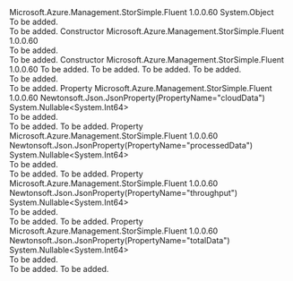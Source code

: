 <Type Name="DataStatistics" FullName="Microsoft.Azure.Management.StorSimple.Fluent.Models.DataStatistics">
  <TypeSignature Language="C#" Value="public class DataStatistics" />
  <TypeSignature Language="ILAsm" Value=".class public auto ansi beforefieldinit DataStatistics extends System.Object" />
  <TypeSignature Language="DocId" Value="T:Microsoft.Azure.Management.StorSimple.Fluent.Models.DataStatistics" />
  <TypeSignature Language="VB.NET" Value="Public Class DataStatistics" />
  <TypeSignature Language="F#" Value="type DataStatistics = class" />
  <AssemblyInfo>
    <AssemblyName>Microsoft.Azure.Management.StorSimple.Fluent</AssemblyName>
    <AssemblyVersion>1.0.0.60</AssemblyVersion>
  </AssemblyInfo>
  <Base>
    <BaseTypeName>System.Object</BaseTypeName>
  </Base>
  <Interfaces />
  <Docs>
    <summary>To be added.</summary>
    <remarks>To be added.</remarks>
  </Docs>
  <Members>
    <Member MemberName=".ctor">
      <MemberSignature Language="C#" Value="public DataStatistics ();" />
      <MemberSignature Language="ILAsm" Value=".method public hidebysig specialname rtspecialname instance void .ctor() cil managed" />
      <MemberSignature Language="DocId" Value="M:Microsoft.Azure.Management.StorSimple.Fluent.Models.DataStatistics.#ctor" />
      <MemberSignature Language="VB.NET" Value="Public Sub New ()" />
      <MemberType>Constructor</MemberType>
      <AssemblyInfo>
        <AssemblyName>Microsoft.Azure.Management.StorSimple.Fluent</AssemblyName>
        <AssemblyVersion>1.0.0.60</AssemblyVersion>
      </AssemblyInfo>
      <Parameters />
      <Docs>
        <summary>To be added.</summary>
        <remarks>To be added.</remarks>
      </Docs>
    </Member>
    <Member MemberName=".ctor">
      <MemberSignature Language="C#" Value="public DataStatistics (Nullable&lt;long&gt; totalData = null, Nullable&lt;long&gt; processedData = null, Nullable&lt;long&gt; cloudData = null, Nullable&lt;long&gt; throughput = null);" />
      <MemberSignature Language="ILAsm" Value=".method public hidebysig specialname rtspecialname instance void .ctor(valuetype System.Nullable`1&lt;int64&gt; totalData, valuetype System.Nullable`1&lt;int64&gt; processedData, valuetype System.Nullable`1&lt;int64&gt; cloudData, valuetype System.Nullable`1&lt;int64&gt; throughput) cil managed" />
      <MemberSignature Language="DocId" Value="M:Microsoft.Azure.Management.StorSimple.Fluent.Models.DataStatistics.#ctor(System.Nullable{System.Int64},System.Nullable{System.Int64},System.Nullable{System.Int64},System.Nullable{System.Int64})" />
      <MemberSignature Language="VB.NET" Value="Public Sub New (Optional totalData As Nullable(Of Long) = null, Optional processedData As Nullable(Of Long) = null, Optional cloudData As Nullable(Of Long) = null, Optional throughput As Nullable(Of Long) = null)" />
      <MemberSignature Language="F#" Value="new Microsoft.Azure.Management.StorSimple.Fluent.Models.DataStatistics : Nullable&lt;int64&gt; * Nullable&lt;int64&gt; * Nullable&lt;int64&gt; * Nullable&lt;int64&gt; -&gt; Microsoft.Azure.Management.StorSimple.Fluent.Models.DataStatistics" Usage="new Microsoft.Azure.Management.StorSimple.Fluent.Models.DataStatistics (totalData, processedData, cloudData, throughput)" />
      <MemberType>Constructor</MemberType>
      <AssemblyInfo>
        <AssemblyName>Microsoft.Azure.Management.StorSimple.Fluent</AssemblyName>
        <AssemblyVersion>1.0.0.60</AssemblyVersion>
      </AssemblyInfo>
      <Parameters>
        <Parameter Name="totalData" Type="System.Nullable&lt;System.Int64&gt;" />
        <Parameter Name="processedData" Type="System.Nullable&lt;System.Int64&gt;" />
        <Parameter Name="cloudData" Type="System.Nullable&lt;System.Int64&gt;" />
        <Parameter Name="throughput" Type="System.Nullable&lt;System.Int64&gt;" />
      </Parameters>
      <Docs>
        <param name="totalData">To be added.</param>
        <param name="processedData">To be added.</param>
        <param name="cloudData">To be added.</param>
        <param name="throughput">To be added.</param>
        <summary>To be added.</summary>
        <remarks>To be added.</remarks>
      </Docs>
    </Member>
    <Member MemberName="CloudData">
      <MemberSignature Language="C#" Value="public Nullable&lt;long&gt; CloudData { get; set; }" />
      <MemberSignature Language="ILAsm" Value=".property instance valuetype System.Nullable`1&lt;int64&gt; CloudData" />
      <MemberSignature Language="DocId" Value="P:Microsoft.Azure.Management.StorSimple.Fluent.Models.DataStatistics.CloudData" />
      <MemberSignature Language="VB.NET" Value="Public Property CloudData As Nullable(Of Long)" />
      <MemberSignature Language="F#" Value="member this.CloudData : Nullable&lt;int64&gt; with get, set" Usage="Microsoft.Azure.Management.StorSimple.Fluent.Models.DataStatistics.CloudData" />
      <MemberType>Property</MemberType>
      <AssemblyInfo>
        <AssemblyName>Microsoft.Azure.Management.StorSimple.Fluent</AssemblyName>
        <AssemblyVersion>1.0.0.60</AssemblyVersion>
      </AssemblyInfo>
      <Attributes>
        <Attribute>
          <AttributeName>Newtonsoft.Json.JsonProperty(PropertyName="cloudData")</AttributeName>
        </Attribute>
      </Attributes>
      <ReturnValue>
        <ReturnType>System.Nullable&lt;System.Int64&gt;</ReturnType>
      </ReturnValue>
      <Docs>
        <summary>To be added.</summary>
        <value>To be added.</value>
        <remarks>To be added.</remarks>
      </Docs>
    </Member>
    <Member MemberName="ProcessedData">
      <MemberSignature Language="C#" Value="public Nullable&lt;long&gt; ProcessedData { get; set; }" />
      <MemberSignature Language="ILAsm" Value=".property instance valuetype System.Nullable`1&lt;int64&gt; ProcessedData" />
      <MemberSignature Language="DocId" Value="P:Microsoft.Azure.Management.StorSimple.Fluent.Models.DataStatistics.ProcessedData" />
      <MemberSignature Language="VB.NET" Value="Public Property ProcessedData As Nullable(Of Long)" />
      <MemberSignature Language="F#" Value="member this.ProcessedData : Nullable&lt;int64&gt; with get, set" Usage="Microsoft.Azure.Management.StorSimple.Fluent.Models.DataStatistics.ProcessedData" />
      <MemberType>Property</MemberType>
      <AssemblyInfo>
        <AssemblyName>Microsoft.Azure.Management.StorSimple.Fluent</AssemblyName>
        <AssemblyVersion>1.0.0.60</AssemblyVersion>
      </AssemblyInfo>
      <Attributes>
        <Attribute>
          <AttributeName>Newtonsoft.Json.JsonProperty(PropertyName="processedData")</AttributeName>
        </Attribute>
      </Attributes>
      <ReturnValue>
        <ReturnType>System.Nullable&lt;System.Int64&gt;</ReturnType>
      </ReturnValue>
      <Docs>
        <summary>To be added.</summary>
        <value>To be added.</value>
        <remarks>To be added.</remarks>
      </Docs>
    </Member>
    <Member MemberName="Throughput">
      <MemberSignature Language="C#" Value="public Nullable&lt;long&gt; Throughput { get; set; }" />
      <MemberSignature Language="ILAsm" Value=".property instance valuetype System.Nullable`1&lt;int64&gt; Throughput" />
      <MemberSignature Language="DocId" Value="P:Microsoft.Azure.Management.StorSimple.Fluent.Models.DataStatistics.Throughput" />
      <MemberSignature Language="VB.NET" Value="Public Property Throughput As Nullable(Of Long)" />
      <MemberSignature Language="F#" Value="member this.Throughput : Nullable&lt;int64&gt; with get, set" Usage="Microsoft.Azure.Management.StorSimple.Fluent.Models.DataStatistics.Throughput" />
      <MemberType>Property</MemberType>
      <AssemblyInfo>
        <AssemblyName>Microsoft.Azure.Management.StorSimple.Fluent</AssemblyName>
        <AssemblyVersion>1.0.0.60</AssemblyVersion>
      </AssemblyInfo>
      <Attributes>
        <Attribute>
          <AttributeName>Newtonsoft.Json.JsonProperty(PropertyName="throughput")</AttributeName>
        </Attribute>
      </Attributes>
      <ReturnValue>
        <ReturnType>System.Nullable&lt;System.Int64&gt;</ReturnType>
      </ReturnValue>
      <Docs>
        <summary>To be added.</summary>
        <value>To be added.</value>
        <remarks>To be added.</remarks>
      </Docs>
    </Member>
    <Member MemberName="TotalData">
      <MemberSignature Language="C#" Value="public Nullable&lt;long&gt; TotalData { get; set; }" />
      <MemberSignature Language="ILAsm" Value=".property instance valuetype System.Nullable`1&lt;int64&gt; TotalData" />
      <MemberSignature Language="DocId" Value="P:Microsoft.Azure.Management.StorSimple.Fluent.Models.DataStatistics.TotalData" />
      <MemberSignature Language="VB.NET" Value="Public Property TotalData As Nullable(Of Long)" />
      <MemberSignature Language="F#" Value="member this.TotalData : Nullable&lt;int64&gt; with get, set" Usage="Microsoft.Azure.Management.StorSimple.Fluent.Models.DataStatistics.TotalData" />
      <MemberType>Property</MemberType>
      <AssemblyInfo>
        <AssemblyName>Microsoft.Azure.Management.StorSimple.Fluent</AssemblyName>
        <AssemblyVersion>1.0.0.60</AssemblyVersion>
      </AssemblyInfo>
      <Attributes>
        <Attribute>
          <AttributeName>Newtonsoft.Json.JsonProperty(PropertyName="totalData")</AttributeName>
        </Attribute>
      </Attributes>
      <ReturnValue>
        <ReturnType>System.Nullable&lt;System.Int64&gt;</ReturnType>
      </ReturnValue>
      <Docs>
        <summary>To be added.</summary>
        <value>To be added.</value>
        <remarks>To be added.</remarks>
      </Docs>
    </Member>
  </Members>
</Type>